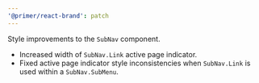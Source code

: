 ```yaml
---
'@primer/react-brand': patch
---
```


Style improvements to the `SubNav` component.

- Increased width of `SubNav.Link` active page indicator.
- Fixed active page indicator style inconsistencies when `SubNav.Link` is used within a `SubNav.SubMenu`.
